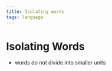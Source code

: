 ```yaml
---
title: Isolating words
tags: language
---
```


# Isolating Words
- words do not divide into smaller units










